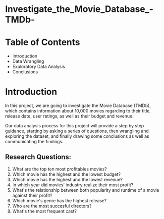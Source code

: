 # Investigate_the_Movie_Database_-TMDb-

# Table of Contents

* Introduction
* Data Wrangling
* Exploratory Data Analysis
* Conclusions

# Introduction
In this project, we are going to investigate the Movie Database (TMDb), which contains information about 10,000 movies regarding to their title, release date, user ratings, as well as their budget and revenue.

Our data analysis process for this project will provide a step by step guidance, starting by asking a series of questions, then wrangling and exploring the dataset, and finally drawing some conclusions as well as communicating the findings.

## Research Questions:
1. What are the top ten most profitables movies?
2. Which movie has the highest and the lowest budget?
3. Which movie has the highest and the lowest revenue?
4. In which year did movies' industry realize their most profit?
5. What's the relationship between both popularity and runtime of a movie against their profit?
6. Which movie's genre has the highest release?
7. Who are the most succesful directors?
8. What's the most frequent cast?
